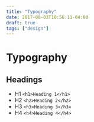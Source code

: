 ```yaml
---
title: "Typography"
date: 2017-08-03T10:56:11-04:00
draft: true
tags: ["design"]
---
```


Typography
===========

Headings
--------
* H1 ```<h1>Heading 1</h1>```
* H2 ```<h2>Heading 2</h2>```
* H3 ```<h3>Heading 3</h3>```
* H4 ```<h4>Heading 4</h4>```
